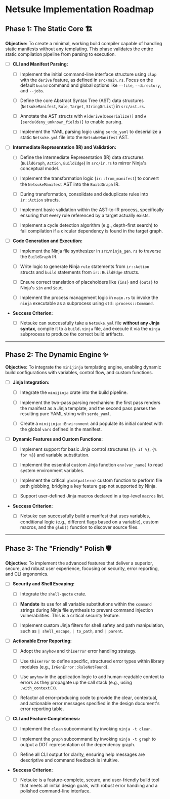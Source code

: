 # Netsuke Implementation Roadmap

## Phase 1: The Static Core 🏗️

**Objective:** To create a minimal, working build compiler capable of handling static manifests without any templating. This phase validates the entire static compilation pipeline from parsing to execution.

- [ ] **CLI and Manifest Parsing:**

  - [ ] Implement the initial command-line interface structure using `clap` with the `derive` feature, as defined in `src/main.rs`. Focus on the default `build` command and global options like `--file`, `--directory`, and `--jobs`.

  - [ ] Define the core Abstract Syntax Tree (AST) data structures (`NetsukeManifest`, `Rule`, `Target`, `StringOrList`) in `src/ast.rs`.

  - [ ] Annotate the AST structs with `#[derive(Deserialize)]` and `#[serde(deny_unknown_fields)]` to enable parsing.

  - [ ] Implement the YAML parsing logic using `serde_yaml` to deserialize a static `Netsuke.yml` file into the `NetsukeManifest` AST.

- [ ] **Intermediate Representation (IR) and Validation:**

  - [ ] Define the Intermediate Representation (IR) data structures (`BuildGraph`, `Action`, `BuildEdge`) in `src/ir.rs` to mirror Ninja's conceptual model.

  - [ ] Implement the transformation logic (`ir::from_manifest`) to convert the `NetsukeManifest` AST into the `BuildGraph` IR.

  - [ ] During transformation, consolidate and deduplicate rules into `ir::Action` structs.

  - [ ] Implement basic validation within the AST-to-IR process, specifically ensuring that every rule referenced by a target actually exists.

  - [ ] Implement a cycle detection algorithm (e.g., depth-first search) to fail compilation if a circular dependency is found in the target graph.

- [ ] **Code Generation and Execution:**

  - [ ] Implement the Ninja file synthesizer in `src/ninja_gen.rs` to traverse the `BuildGraph` IR.

  - [ ] Write logic to generate Ninja `rule` statements from `ir::Action` structs and `build` statements from `ir::BuildEdge` structs.

  - [ ] Ensure correct translation of placeholders like `{ins}` and `{outs}` to Ninja's `$in` and `$out`.

  - [ ] Implement the process management logic in `main.rs` to invoke the `ninja` executable as a subprocess using `std::process::Command`.

- **Success Criterion:**

  - [ ] Netsuke can successfully take a `Netsuke.yml` file **without any Jinja syntax**, compile it to a `build.ninja` file, and execute it via the `ninja` subprocess to produce the correct build artifacts.

---

## Phase 2: The Dynamic Engine ✨

**Objective:** To integrate the `minijinja` templating engine, enabling dynamic build configurations with variables, control flow, and custom functions.

- [ ] **Jinja Integration:**

  - [ ] Integrate the `minijinja` crate into the build pipeline.

  - [ ] Implement the two-pass parsing mechanism: the first pass renders the manifest as a Jinja template, and the second pass parses the resulting pure YAML string with `serde_yaml`.

  - [ ] Create a `minijinja::Environment` and populate its initial context with the global `vars` defined in the manifest.

- [ ] **Dynamic Features and Custom Functions:**

  - [ ] Implement support for basic Jinja control structures (`{% if %}`, `{% for %}`) and variable substitution.

  - [ ] Implement the essential custom Jinja function `env(var_name)` to read system environment variables.

  - [ ] Implement the critical `glob(pattern)` custom function to perform file path globbing, bridging a key feature gap not supported by Ninja.
  - [ ] Support user-defined Jinja macros declared in a top-level `macros` list.

- **Success Criterion:**

  - [ ] Netsuke can successfully build a manifest that uses variables, conditional logic (e.g., different flags based on a variable), custom macros, and the `glob()` function to discover source files.

---

## Phase 3: The "Friendly" Polish 🛡️

**Objective:** To implement the advanced features that deliver a superior, secure, and robust user experience, focusing on security, error reporting, and CLI ergonomics.

- [ ] **Security and Shell Escaping:**

  - [ ] Integrate the `shell-quote` crate.

  - [ ] **Mandate** its use for all variable substitutions within the `command` strings during Ninja file synthesis to prevent command injection vulnerabilities. This is a critical security feature.

  - [ ] Implement custom Jinja filters for shell safety and path manipulation, such as `| shell_escape`, `| to_path`, and `| parent`.

- [ ] **Actionable Error Reporting:**

  - [ ] Adopt the `anyhow` and `thiserror` error handling strategy.

  - [ ] Use `thiserror` to define specific, structured error types within library modules (e.g., `IrGenError::RuleNotFound`).

  - [ ] Use `anyhow` in the application logic to add human-readable context to errors as they propagate up the call stack (e.g., using `.with_context()`).

  - [ ] Refactor all error-producing code to provide the clear, contextual, and actionable error messages specified in the design document's error reporting table.

- [ ] **CLI and Feature Completeness:**

  - [ ] Implement the `clean` subcommand by invoking `ninja -t clean`.

  - [ ] Implement the `graph` subcommand by invoking `ninja -t graph` to output a DOT representation of the dependency graph.

  - [ ] Refine all CLI output for clarity, ensuring help messages are descriptive and command feedback is intuitive.

- **Success Criterion:**

  - [ ] Netsuke is a feature-complete, secure, and user-friendly build tool that meets all initial design goals, with robust error handling and a polished command-line interface.
